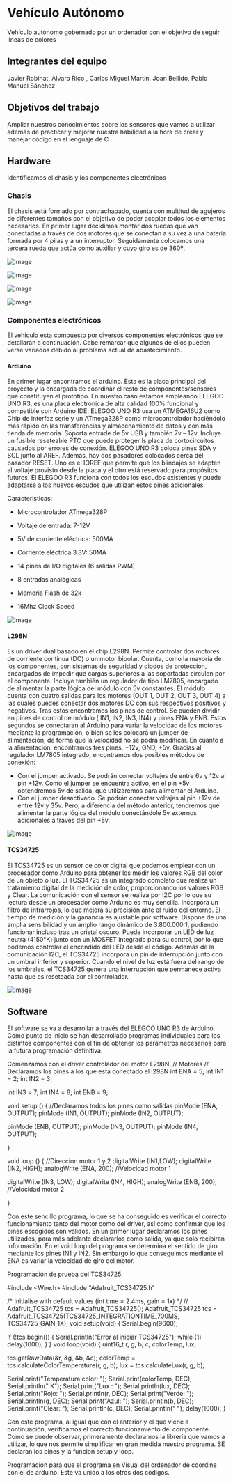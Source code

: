 #  Vehículo Autónomo
Vehículo autónomo  gobernado por un ordenador con el  objetivo de seguir lineas de colores
## Integrantes del equipo
Javier Robinat, 
Álvaro Rico , 
Carlos Miguel Martín, 
Joan Bellido, 
Pablo Manuel Sánchez

## Objetivos del trabajo
Ampliar nuestros conocimientos sobre los sensores que vamos a utilizar además de practicar y mejorar nuestra habilidad a la hora de crear y manejar código en el lenguaje de C

## Hardware
Identificamos el chasis y los compenentes electrónicos

### Chasis
El chasis está formado por contrachapado, cuenta con multitud de agujeros de diferentes tamaños con el objetivo de poder acoplar todos los elementos necesarios.
En primer lugar decidimos montar dos ruedas que van conectadas a través de dos motores que se conectan a su vez a una batería formada por 4 pilas y a un interruptor.
Seguidamente colocamos una tercera rueda que actúa como auxiliar y cuyo giro es de 360º.

![image](https://user-images.githubusercontent.com/61272141/117010129-c73f3600-acec-11eb-8004-abe25de5663f.png)

![image](https://user-images.githubusercontent.com/61272141/117010314-f81f6b00-acec-11eb-8434-5c17844dfd44.png)

![image](https://user-images.githubusercontent.com/61272141/117015751-4f740a00-acf2-11eb-9765-f451bb520dad.png)

![image](https://user-images.githubusercontent.com/61272141/117036064-55271b00-ad05-11eb-822f-f314233f3f16.png)



### Componentes electrónicos
El vehículo esta compuesto por diversos componentes electrónicos que se detallarán a continuación. Cabe remarcar que algunos de ellos pueden verse variados debido al problema actual de abastecimiento.

#### Arduino
En primer lugar encontramos el arduino. Esta es la placa principal del proyecto y la encargada de coordinar el resto de componentes/sensores que constituyen el prototipo. 
En nuestro caso estamos empleando ELEGOO UNO R3, es una placa electrónica de alta calidad 100% funcional y compatible con Arduino IDE.
ELEGOO UNO R3 usa un ATMEGA16U2 como Chip de interfaz serie y un ATmega328P como microcontrolador haciéndolo más rápido en las transferencias y almacenamiento de datos y con más tienda de memoria. Soporta entrade de 5v USB y también 7v – 12v.
Incluye un fusible reseteable PTC que puede proteger ls placa de cortocircuitos causados por errores de conexión.
ELEGOO UNO R3 coloca pines SDA y SCL junto al AREF. Además, hay dos pasadores colocados cerca del pasador RESET. Uno es el IOREF que permite que los blindajes se adapten al voltaje provisto desde la placa y el otro está reservado para propósitos futuros. El ELEGOO R3 funciona con todos los escudos existentes y puede adaptarse a los nuevos escudos que utilizan estos pines adicionales.

Caracteristicas:

* Microcontrolador ATmega328P

* Voltaje de entrada: 7-12V

* 5V de corriente eléctrica: 500MA

* Corriente eléctrica 3.3V: 50MA

* 14 pines de I/O digitales (6 salidas PWM)

* 8 entradas analógicas

* Memoria Flash de 32k

* 16Mhz Clock Speed

![image](https://user-images.githubusercontent.com/61272141/117012393-2f8f1700-acef-11eb-97a6-3ca5477210dc.png)

#### L298N
Es un driver dual basado en el chip L298N. Permite controlar dos motores de corriente continua (DC) o un motor bipolar. Cuenta, como la mayoría de los componentes, con sistemas de seguridad y diodos de protección, encargados de impedir que cargas superiores a las soportadas circulen por el componente. Incluye también un regulador de tipo LM7805, encargado de alimentar la parte lógica del módulo con 5v constantes. El módulo cuenta con cuatro salidas para los motores (OUT 1, OUT 2, OUT 3, OUT 4) a las cuales puedes conectar dos motores DC con sus respectivos positivos y negativos. Tras estos encontramos los pines de control. Se pueden dividir en pines de control de módulo ( IN1, IN2, IN3, IN4) y pines ENA y ENB. Estos segundos se conectaran al Arduino para variar la velocidad de los motores mediante la programación, o bien se les colocará un jumper de alimentación, de forma que la velocidad no se podrá modificar. En cuanto a la alimentación, encontramos tres pines, +12v, GND, +5v. Gracias al regulador LM7805 integrado, encontramos dos posibles métodos de conexión:

* Con el jumper activado. Se podrán conectar voltajes de entre 6v y 12v al pin +12v. Como el jumper se encuentra activo, en el pin +5v obtendremos 5v de salida, que utilizaremos para alimentar el Arduino.
* Con el jumper desactivado. Se podrán conectar voltajes al pin +12v de entre 12v y 35v. Pero, a diferencia del método anterior, tendremos que alimentar la parte lógica del      módulo conectándole 5v externos adicionales a través del pin +5v.

![image](https://user-images.githubusercontent.com/61272141/117013065-cf4ca500-acef-11eb-9b72-57aa7cf134b2.png)

#### TCS34725
El TCS34725 es un sensor de color digital que podemos emplear con un procesador como Arduino para obtener los medir los valores RGB del color de un objeto o luz.
El TCS34725 es un integrado completo que realiza un tratamiento digital de la medición de color, proporcionando los valores RGB y Clear. La comunicación con el sensor se realiza por I2C por lo que su lectura desde un procesador como Arduino es muy sencilla. Incorpora un filtro de infrarrojos, lo que mejora su precisión ante el ruido del entorno. El tiempo de medición y la ganancia es ajustable por software. Dispone de una amplia sensibilidad y un amplio rango dinámico de 3.800.000:1, pudiendo funcionar incluso tras un cristal oscuro.
Puede incorporar un LED de luz neutra (4150°K) junto con un MOSFET integrado para su control, por lo que podemos controlar el encendido del LED desde el código.
Además de la comunicación I2C, el TCS34725 incorpora un pin de interrupción junto con un umbral inferior y superior. Cuando el nivel de luz está fuera del rango de los umbrales, el TCS34725 genera una interrupción que permanece activa hasta que es reseteada por el controlador.

![image](https://user-images.githubusercontent.com/61272141/117014693-551d2000-acf1-11eb-892f-b355cc7d90c6.png)

## Software
El software se va a desarrollar a través del ELEGOO UNO R3 de Arduino. Como punto de inicio se han desarrollado programas individuales para los distintos componentes con el fin de obtener los parámetros necesarios para la futura programación definitiva.

Comenzamos con el driver controlador del motor L298N.
// Motores 
// Declaramos los pines a los que esta conectado el l298N
int ENA = 5; 
int IN1 = 2;
int IN2 = 3;

int IN3 = 7;
int IN4 = 8;
int ENB = 9;


void setup ()
{
  //Declaramos todos los pines como salidas
pinMode (ENA, OUTPUT);
pinMode (IN1, OUTPUT);
pinMode (IN2, OUTPUT);

pinMode (ENB, OUTPUT);
pinMode (IN3, OUTPUT);
pinMode (IN4, OUTPUT);

}

void loop ()
{
 //Direccion motor 1 y 2
digitalWrite (IN1,LOW);
digitalWrite (IN2, HIGH);
analogWrite (ENA, 200); //Velocidad motor 1

digitalWrite (IN3, LOW);
digitalWrite (IN4, HIGH);
analogWrite (ENB, 200); //Velocidad motor 2

}

Con este sencillo programa, lo que se ha conseguido es verificar el correcto funcionamiento tanto del motor como del driver, así como confirmar que los pines escogidos son válidos. En un primer lugar declaramos los pines utilizados, para más adelante declararlos como salida, ya que solo recibiran información. En el void loop del programa se determina el sentido de giro mediante los pines IN1 y IN2. Sin embargo lo que conseguimos mediante el ENA es variar la velocidad de giro del motor. 

Programación de prueba del TCS34725.

#include <Wire.h>
#include "Adafruit_TCS34725.h"
   
/* Initialise with default values (int time = 2.4ms, gain = 1x) */
// Adafruit_TCS34725 tcs = Adafruit_TCS34725();
Adafruit_TCS34725 tcs = Adafruit_TCS34725(TCS34725_INTEGRATIONTIME_700MS, TCS34725_GAIN_1X);
void setup(void) {
  Serial.begin(9600);
  
  if (!tcs.begin()) 
  {
    Serial.println("Error al iniciar TCS34725");
    while (1) delay(1000);
  }
}
void loop(void) {
  uint16_t r, g, b, c, colorTemp, lux;
  
  tcs.getRawData(&r, &g, &b, &c);
  colorTemp = tcs.calculateColorTemperature(r, g, b);
  lux = tcs.calculateLux(r, g, b);
  
  Serial.print("Temperatura color: "); Serial.print(colorTemp, DEC); Serial.println(" K");
  Serial.print("Lux : "); Serial.println(lux, DEC);
  Serial.print("Rojo: "); Serial.println(r, DEC);
  Serial.print("Verde: "); Serial.println(g, DEC);
  Serial.print("Azul: "); Serial.println(b, DEC);
  Serial.print("Clear: "); Serial.println(c, DEC);
  Serial.println(" ");
  delay(1000);
}

Con este programa, al igual que con el anterior y el que viene a continuación, verificamos el correcto funcionamiento del componente.  Como se puede observar, primeramente declaramos la librería que vamos a utilizar, lo que nos permite simplificar en gran medida nuestro programa. SE declaran los pines y la funcion setup y loop.

Programación para que el programa en Visual del ordenador de coordine con el de arduino. Este va unido a los otros dos códigos.


